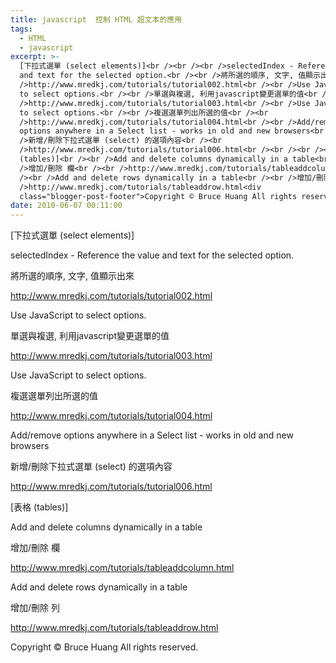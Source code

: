 ```yaml
---
title: javascript  控制 HTML 超文本的應用
tags:
  - HTML
  - javascript
excerpt: >-
  [下拉式選單 (select elements)]<br /><br /><br />selectedIndex - Reference the value
  and text for the selected option.<br /><br />將所選的順序, 文字, 值顯示出來<br /><br
  />http://www.mredkj.com/tutorials/tutorial002.html<br /><br />Use JavaScript
  to select options.<br /><br />單選與複選, 利用javascript變更選單的值<br /><br
  />http://www.mredkj.com/tutorials/tutorial003.html<br /><br />Use JavaScript
  to select options.<br /><br />複選選單列出所選的值<br /><br
  />http://www.mredkj.com/tutorials/tutorial004.html<br /><br />Add/remove
  options anywhere in a Select list - works in old and new browsers<br /><br
  />新增/刪除下拉式選單 (select) 的選項內容<br /><br
  />http://www.mredkj.com/tutorials/tutorial006.html<br /><br /><br /><br />[表格
  (tables)]<br /><br />Add and delete columns dynamically in a table<br /><br
  />增加/刪除 欄<br /><br />http://www.mredkj.com/tutorials/tableaddcolumn.html<br
  /><br />Add and delete rows dynamically in a table<br /><br />增加/刪除 列<br /><br
  />http://www.mredkj.com/tutorials/tableaddrow.html<div
  class="blogger-post-footer">Copyright © Bruce Huang All rights reserved.</div>
date: 2010-06-07 00:11:00
---
```


\[下拉式選單 (select elements)\]  
  
  
selectedIndex - Reference the value and text for the selected option.  
  
將所選的順序, 文字, 值顯示出來  
  
http://www.mredkj.com/tutorials/tutorial002.html  
  
Use JavaScript to select options.  
  
單選與複選, 利用javascript變更選單的值  
  
http://www.mredkj.com/tutorials/tutorial003.html  
  
Use JavaScript to select options.  
  
複選選單列出所選的值  
  
http://www.mredkj.com/tutorials/tutorial004.html  
  
Add/remove options anywhere in a Select list - works in old and new browsers  
  
新增/刪除下拉式選單 (select) 的選項內容  
  
http://www.mredkj.com/tutorials/tutorial006.html  
  
  
  
\[表格 (tables)\]  
  
Add and delete columns dynamically in a table  
  
增加/刪除 欄  
  
http://www.mredkj.com/tutorials/tableaddcolumn.html  
  
Add and delete rows dynamically in a table  
  
增加/刪除 列  
  
http://www.mredkj.com/tutorials/tableaddrow.html

Copyright © Bruce Huang All rights reserved.
<!-- more -->

